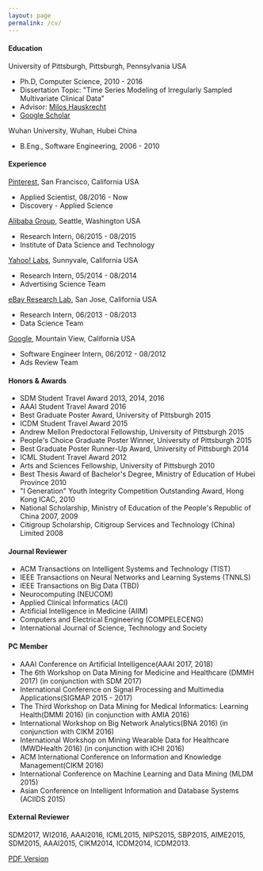 ```yaml
---
layout: page
permalink: /cv/
---
```


#### Education

University of Pittsburgh, Pittsburgh, Pennsylvania USA

* Ph.D, Computer Science, 2010 - 2016
* Dissertation Topic:  "Time Series Modeling of Irregularly Sampled Multivariate Clinical Data" 
* Advisor: [Milos Hauskrecht](http://people.cs.pitt.edu/~milos/) 
* [Google Scholar](http://scholar.google.com/citations?user=rRTzNm0AAAAJ)


Wuhan University, Wuhan, Hubei China

* B.Eng., Software Engineering, 2006 - 2010


#### Experience

[Pinterest](http://www.pinterest.com/), San Francisco, California USA

* Applied Scientist, 08/2016 - Now 
* Discovery - Applied Science

[Alibaba Group](http://data.alibaba.com/), Seattle, Washington USA

* Research Intern, 06/2015 - 08/2015
* Institute of Data Science and Technology

[Yahoo! Labs](https://labs.yahoo.com/), Sunnyvale, California USA

* Research Intern, 05/2014 - 08/2014
* Advertising Science Team

[eBay Research Lab](http://labs.ebay.com/), San Jose, California USA

* Research Intern, 06/2013 - 08/2013
* Data Science Team

[Google](http://www.google.com/), Mountain View, California USA

* Software Engineer Intern, 06/2012 - 08/2012
* Ads Review Team

#### Honors & Awards

* SDM Student Travel Award 2013, 2014, 2016
* AAAI Student Travel Award 2016
* Best Graduate Poster Award, University of Pittsburgh 2015
* ICDM Student Travel Award 2015
* Andrew Mellon Predoctoral Fellowship, University of Pittsburgh 2015
* People's Choice Graduate Poster Winner, University of Pittsburgh 2015
* Best Graduate Poster Runner-Up Award, University of Pittsburgh 2014
* ICML Student Travel Award 2012
* Arts and Sciences Fellowship, University of Pittsburgh 2010
* Best Thesis Award of Bachelor's Degree, Ministry of Education of Hubei Province 2010
* "I Generation" Youth Integrity Competition Outstanding Award, Hong Kong ICAC, 2010
* National Scholarship, Ministry of Education of the People's Republic of China  2007, 2009
* Citigroup Scholarship, Citigroup Services and Technology (China) Limited 2008


#### Journal Reviewer

* ACM Transactions on Intelligent Systems and Technology (TIST)
* IEEE Transactions on Neural Networks and Learning Systems (TNNLS)
* IEEE Transactions on Big Data (TBD)
* Neurocomputing (NEUCOM)
* Applied Clinical Informatics (ACI)
* Artificial Intelligence in Medicine (AIIM)
* Computers and Electrical Engineering (COMPELECENG)
* International Journal of Science, Technology and Society

#### PC Member

* AAAI Conference on Artificial Intelligence(AAAI 2017, 2018)
* The 6th Workshop on Data Mining for Medicine and Healthcare (DMMH 2017) (in conjunction with SDM 2017)
* International Conference on Signal Processing and Multimedia Applications(SIGMAP 2015 - 2017)
* The Third Workshop on Data Mining for Medical Informatics: Learning Health(DMMI 2016) (in conjunction with AMIA 2016) 
* International Workshop on Big Network Analytics(BNA 2016) (in conjunction with CIKM 2016)
* International Workshop on Mining Wearable Data for Healthcare (MWDHealth 2016) (in conjunction with ICHI 2016)
* ACM International Conference on Information and Knowledge Management(CIKM 2016)
* International Conference on Machine Learning and Data Mining (MLDM 2015)
* Asian Conference on Intelligent Information and Database Systems (ACIIDS 2015)

#### External Reviewer

SDM2017, WI2016, AAAI2016, ICML2015, NIPS2015, SBP2015, AIME2015, SDM2015, AAAI2015, CIKM2014, ICDM2014, ICDM2013.


<div class="mt3">
  <a href="{{ site.baseurl }}/download/zitao-cv.pdf" class="button button-blue button-big">PDF Version</a>
</div>
